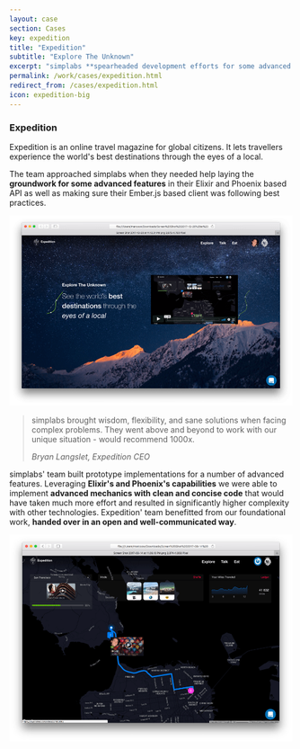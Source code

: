 ```yaml
---
layout: case
section: Cases
key: expedition
title: "Expedition"
subtitle: "Explore The Unknown"
excerpt: "simplabs **spearheaded development efforts for some advanced functionality for Expedition's** API based on Elixir and Phoenix. We provided their team with a well architected foundation to extend upon."
permalink: /work/cases/expedition.html
redirect_from: /cases/expedition.html
icon: expedition-big
---
```


<div class="row content-section">
  <div class="col-12 col-md-6 order-md-2 col-lg-5">
    <h3>Expedition</h3>
    <p>Expedition is an online travel magazine for global citizens. It lets travellers experience the world's best destinations through the eyes of a local.</p>
    <p>The team approached simplabs when they needed help laying the <strong>groundwork for some advanced features</strong> in their Elixir and Phoenix based API as well as making sure their Ember.js based client was following best practices.</p>
  </div>
  <div class="col-12 col-md-6 order-md-1 col-lg-5 offset-lg-1">
    <img src="/images/cases/expedition/start-page.png" class="img-fluid" alt="Home Page">
  </div>
</div>

<div class="secondary-banner wide-banner quote-banner">
  <div class="container">
    <div class="row content-section">
      <div class="col-12 col-lg-10 offset-lg-1">
        <blockquote>
          <p>simplabs brought wisdom, flexibility, and sane solutions when facing complex problems. They went above and beyond to work with our unique situation - would recommend 1000x.</p>
          <footer><cite>Bryan Langslet, Expedition CEO</cite></footer>
        </blockquote>
      </div>
    </div>
  </div>
</div>

<div class="row content-section">
  <div class="col-12 col-md-6 col-lg-5 offset-lg-1">
    <p>simplabs' team built prototype implementations for a number of advanced features. Leveraging <strong>Elixir's and Phoenix's capabilities</strong> we were able to implement <strong>advanced mechanics with clean and concise code</strong> that would have taken much more effort and resulted in significantly higher complexity with other technologies. Expedition' team benefitted from our foundational work, <strong>handed over in an open and well-communicated way</strong>.</p>
  </div>
  <div class="col-12 col-md-6 col-lg-5">
    <img src="/images/cases/expedition/map.png" class="img-fluid" alt="Map">
  </div>
</div>
